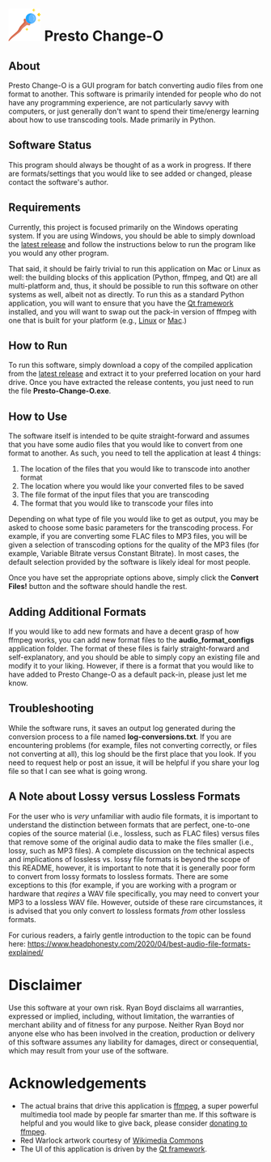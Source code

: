 # ![Magic!](https://github.com/Red-Warlock/Presto-Change-O/blob/main/resources/images/magic-wand-64x64.png) Presto Change-O

## About
 Presto Change-O is a GUI program for batch converting audio files from one format to another. This software is primarily intended for people who do not have any programming experience, are not particularly savvy with computers, or just generally don't want to spend their time/energy learning about how to use transcoding tools. Made primarily in Python.

## Software Status
This program should always be thought of as a work in progress. If there are formats/settings that you would like to see added or changed, please contact the software's author.

## Requirements
Currently, this project is focused primarily on the Windows operating system. If you are using Windows, you should be able to simply download the [latest release](https://github.com/Red-Warlock/Presto-Change-O/releases) and follow the instructions below to run the program like you would any other program.

That said, it should be fairly trivial to run this application on Mac or Linux as well: the building blocks of this application (Python, ffmpeg, and Qt) are all multi-platform and, thus, it should be possible to run this software on other systems as well, albeit not as directly. To run this as a standard Python application, you will want to ensure that you have the [Qt framework](https://www.qt.io/) installed, and you will want to swap out the pack-in version of ffmpeg with one that is built for your platform (e.g., [Linux](https://www.ffmpeg.org/download.html#build-linux) or [Mac](https://www.ffmpeg.org/download.html#build-mac).)

## How to Run
To run this software, simply download a copy of the compiled application from the [latest release](https://github.com/Red-Warlock/Presto-Change-O/releases) and extract it to your preferred location on your hard drive. Once you have extracted the release contents, you just need to run the file **Presto-Change-O.exe**.

## How to Use
The software itself is intended to be quite straight-forward and assumes that you have some audio files that you would like to convert from one format to another. As such, you need to tell the application at least 4 things:

1. The location of the files that you would like to transcode into another format
2. The location where you would like your converted files to be saved
3. The file format of the input files that you are transcoding
4. The format that you would like to transcode your files into

Depending on what type of file you would like to get as output, you may be asked to choose some basic parameters for the transcoding process. For example, if you are converting some FLAC files to MP3 files, you will be given a selection of transcoding options for the quality of the MP3 files (for example, Variable Bitrate versus Constant Bitrate). In most cases, the default selection provided by the software is likely ideal for most people.

Once you have set the appropriate options above, simply click the **Convert Files!** button and the software should handle the rest.

## Adding Additional Formats
If you would like to add new formats and have a decent grasp of how ffmpeg works, you can add new format files to the **audio_format_configs** application folder. The format of these files is fairly straight-forward and self-explanatory, and you should be able to simply copy an existing file and modify it to your liking. However, if there is a format that you would like to have added to Presto Change-O as a default pack-in, please just let me know.

## Troubleshooting
While the software runs, it saves an output log generated during the conversion process to a file named **log-conversions.txt**. If you are encountering problems (for example, files not converting correctly, or files not converting at all), this log should be the first place that you look. If you need to request help or post an issue, it will be helpful if you share your log file so that I can see what is going wrong.

## A Note about Lossy versus Lossless Formats

For the user who is *very* unfamiliar with audio file formats, it is important to understand the distinction between formats that are perfect, one-to-one copies of the source material (i.e., lossless, such as FLAC files) versus files that remove some of the original audio data to make the files smaller (i.e., lossy, such as MP3 files). A complete discussion on the technical aspects and implications of lossless vs. lossy file formats is beyond the scope of this README, however, it is important to note that it is generally poor form to convert from lossy formats to lossless formats. There are some exceptions to this (for example, if you are working with a program or hardware that *reqires* a WAV file specifically, you may need to convert your MP3 to a lossless WAV file. However, outside of these rare circumstances, it is advised that you only convert *to* lossless formats *from* other lossless formats.

For curious readers, a fairly gentle introduction to the topic can be found here:
https://www.headphonesty.com/2020/04/best-audio-file-formats-explained/

# Disclaimer

Use this software at your own risk. Ryan Boyd disclaims all warranties, expressed or implied, including, without limitation, the warranties of merchant ability and of fitness for any purpose. Neither Ryan Boyd nor anyone else who has been involved in the creation, production or delivery of this software assumes any liability for damages, direct or consequential, which may result from your use of the software.

# Acknowledgements
 - The actual brains that drive this application is [ffmpeg](https://ffmpeg.org/), a super powerful multimedia tool made by people far smarter than me. If this software is helpful and you would like to give back, please consider [donating to ffmpeg](https://ffmpeg.org/donations.html).
 - Red Warlock artwork courtesy of [Wikimedia Commons](https://en.wikipedia.org/wiki/File:Grand_Warlock_of_Wikipedia.png)
 - The UI of this application is driven by the [Qt framework](https://www.qt.io/).